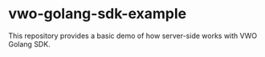 # vwo-golang-sdk-example
This repository provides a basic demo of how server-side works with VWO Golang SDK.
